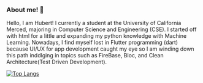### About me! 👋

Hello, I am Hubert! I currently a student at the University of California Merced, majoring in Computer Science and Engineering (CSE). I started off with html for a little and expanding my python knowledge with Machine Learning. Nowadays, I find myself lost in Flutter programming (dart) because UI/UX for app development caught my eye so I am winding down this path inddlging in topics such as FireBase, Bloc, and Clean Architecture(Test Driven Development).

[![Top Langs](https://github-readme-stats.vercel.app/api/top-langs/?username=hubertle43100&layout=compact)](https://github.com/anuraghazra/github-readme-stats)
